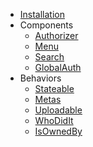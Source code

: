 - [Installation](/docs/utils/1.0/installation)
- Components
  - [Authorizer](/docs/utils/1.0/components/authorizer)
  - [Menu](/docs/utils/1.0/components/menu)
  - [Search](/docs/utils/1.0/components/search)
  - [GlobalAuth](/docs/utils/1.0/components/globalauth)
- Behaviors
  - [Stateable](/docs/utils/1.0/behaviors/stateable)
  - [Metas](/docs/utils/1.0/behaviors/metas)
  - [Uploadable](/docs/utils/1.0/behaviors/uploadable)
  - [WhoDidIt](/docs/utils/1.0/behaviors/whodidit)
  - [IsOwnedBy](/docs/utils/1.0/behaviors/isownedby)
